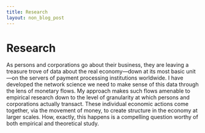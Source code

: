 ```yaml
---
title: Research
layout: non_blog_post
---
```


# Research
As persons and corporations go about their business, they are leaving a treasure trove of data about the real economy—down at its most basic unit—on the servers of payment processing institutions worldwide. I have developed the network science we need to make sense of this data through the lens of monetary flows. My approach makes such flows amenable to empirical research down to the level of granularity at which persons and corporations actually transact. These individual economic actions come together, via the movement of money, to create structure in the economy at larger scales. How, exactly, this happens is a compelling question worthy of both empirical and theoretical study.
